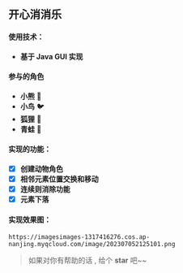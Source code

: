 ## 开心消消乐

#### 使用技术：

- **基于 Java GUI 实现**

#### 参与的角色

- **小熊**      :bear:
- **小鸟**      :bird:
- **狐狸**      :fox_face:
- **青蛙**      :frog:

#### 实现的功能：

- [x] **创建动物角色**                   
- [x] **相邻元素位置交换和移动**
- [x] **连续则消除功能**
- [x] **元素下落**

#### 实现效果图：

```text
https://imagesimages-1317416276.cos.ap-nanjing.myqcloud.com/image/202307052125101.png
```

>如果对你有帮助的话 , 给个 **star** 吧~~
